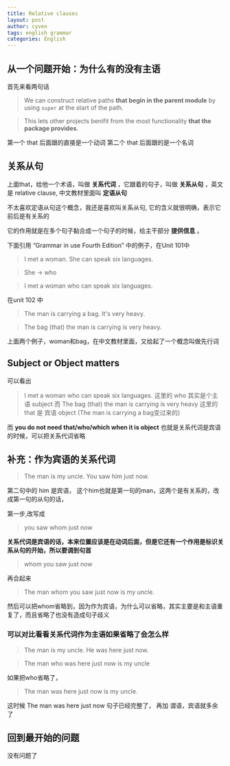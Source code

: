 ```yaml
---
title: Relative clauses
layout: post
author: cyven
tags: english grammar
categories: English
---
```


## 从一个问题开始：为什么有的没有主语

首先来看两句话

> We can construct relative paths **that begin in the parent module** by using `super` at the start of the path.

> This lets other projects benifit from the most functionality **that the package provides**.

第一个 that 后面跟的直接是一个动词
第二个 that 后面跟的是一个名词


## 关系从句

上面that，给他一个术语，叫做 **关系代词** ，它跟着的句子，叫做 **关系从句** ，英文是 relative clause, 中文教材里面叫 **定语从句**

不太喜欢定语从句这个概念，我还是喜欢叫关系从句, 它的含义就很明确，表示它前后是有关系的

它的作用就是在多个句子黏合成一个句子的时候，给主干部分 **提供信息** 。

下面引用 “Grammar in use Fourth Edition” 中的例子，在Unit 101中

> I met a woman.
> She can speak six languages.

> She -> who

> I met a woman who can speak six languages.


在unit 102 中

> The man is carrying a bag.
> It's very heavy.

> The bag (that) the man is carrying is very heavy.


上面两个例子，woman和bag，在中文教材里面，又给起了一个概念叫做先行词


## Subject or Object matters

可以看出
> I met a woman who can speak six languages.
这里的 who 其实是个主语 subject
而
> The bag (that) the man is carrying is very heavy
这里的 that 是 宾语 object (The man is carrying a bag变过来的)

而 **you do not need that/who/which when it is object**
也就是关系代词是宾语的时候，可以把关系代词省略

## 补充：作为宾语的关系代词

> The man is my uncle.
> You saw him just now.

第二句中的 him 是宾语， 这个him也就是第一句的man，这两个是有关系的，改成第一句的从句的话，

第一步,改写成
> you saw whom just now

**关系代词是宾语的话，本来位置应该是在动词后面，但是它还有一个作用是标识关系从句的开始，所以要调到句首**

> whom you saw just now

再合起来

> The man whom you saw just now is my uncle.

然后可以把whom省略到，因为作为宾语，为什么可以省略，其实主要是和主语重复了，而且省略了也没有造成句子歧义

### 可以对比看看关系代词作为主语如果省略了会怎么样

> The man is my uncle.
> He was here just now.

> The man who was here just now is my uncle

如果把who省略了，

> The man was here just now is my uncle.

这时候 The man was here just now 句子已经完整了， 再加 谓语，宾语就多余了


## 回到最开始的问题

没有问题了

